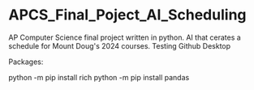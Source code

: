 # APCS_Final_Poject_AI_Scheduling
AP Computer Science final project written in python. AI that cerates a schedule for Mount Doug's 2024 courses. Testing Github Desktop

Packages:

python -m pip install rich
python -m pip install pandas
